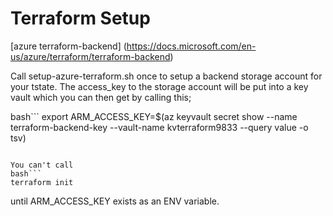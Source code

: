 # Terraform Setup
[azure terraform-backend] (https://docs.microsoft.com/en-us/azure/terraform/terraform-backend)  

Call setup-azure-terraform.sh once to setup a backend storage account for your tstate.
The access_key to the storage account will be put into a key vault which you can then get by calling this;

 
bash```
export ARM_ACCESS_KEY=$(az keyvault secret show --name terraform-backend-key --vault-name kvterraform9833 --query value -o tsv)   
```

You can't call  
bash```
terraform init 
```
until ARM_ACCESS_KEY exists as an ENV variable.






